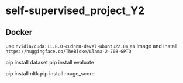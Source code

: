 # self-supervised_project_Y2


## Docker
use `nvidia/cuda:11.8.0-cudnn8-devel-ubuntu22.04` as image
and install `https://huggingface.co/TheBloke/Llama-2-70B-GPTQ`


pip install dataset
pip install evaluate

pip install nltk
pip install rouge_score
